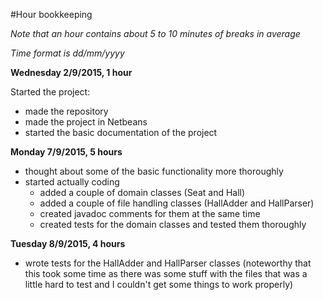 #Hour bookkeeping

*Note that an hour contains about 5 to 10 minutes of breaks in average*

*Time format is dd/mm/yyyy*


**Wednesday 2/9/2015, 1 hour**

Started the project: 
- made the repository
- made the project in Netbeans
- started the basic documentation of the project

**Monday 7/9/2015, 5 hours**

- thought about some of the basic functionality more thoroughly
- started actually coding
  - added a couple of domain classes (Seat and Hall)
  - added a couple of file handling classes (HallAdder and HallParser)
  - created javadoc comments for them at the same time
  - created tests for the domain classes and tested them thoroughly

**Tuesday 8/9/2015, 4 hours**

- wrote tests for the HallAdder and HallParser classes
(noteworthy that this took some time as there was some stuff with the files that was a little hard to test and I couldn't get some things to work properly)